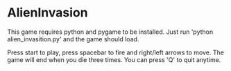 # AlienInvasion

This game requires python and pygame to be installed.
Just run 'python alien_invasition.py' and the game should load.

Press start to play, press spacebar to fire and right/left arrows to move.
The game will end when you die three times. You can press 'Q' to quit anytime.
